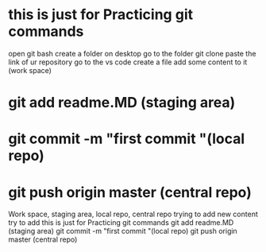 # this is just for Practicing git commands
open git bash create a folder on desktop go to the folder 
git clone paste the link of ur repository
go to the vs code create a file 
add some content to it (work space)
# git add readme.MD (staging area)
# git commit -m "first commit "(local repo)
# git push origin master (central repo)
Work space,
staging area,
local repo,
central repo
trying to add new content 
try to add 
this is just for Practicing git commands
git add readme.MD (staging area)
git commit -m "first commit "(local repo)
git push origin master (central repo)